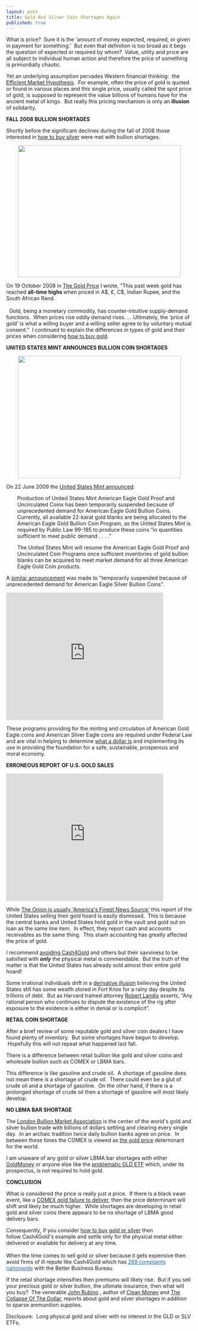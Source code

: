 ```yaml
---
layout: post
title: Gold And Silver Coin Shortages Again
published: true
---
```

<p>What is price?  Sure it is the 'amount of money expected, required, or given in payment for something.'  But even that definition is too broad as it begs the question of expected or required by whom?  Value, utility and price are all subject to individual human action and therefore the price of something is primordially chaotic.</p>
<p>Yet an underlying assumption pervades Western financial thinking:  the <a title="efficient market hypothesis" href="http://en.wikipedia.org/wiki/Efficient_market_hypothesis" target="_blank">Efficient Market Hypothesis</a>.  For example, often the price of gold is quoted or found in various places and this single price, usually called the spot price of gold, is supposed to represent the value billions of humans have for the ancient metal of kings.  But really this pricing mechanism is only an <strong>illusion</strong> of solidarity.</p>
<p><strong>FALL 2008 BULLION SHORTAGES</strong></p>
<p>Shortly before the significant declines during the fall of 2008 those interested in <a title="how to buy silver" href="http://www.how-to-buy-silver-safely.com/" target="_blank">how to buy silver</a> were met with bullion shortages.</p>
<p style="text-align: center;"><a title="prepare for hyperinflation" href="http://www.runtogold.com/2008/10/glenn-beck-discusses-hyperinflation/" target="_blank"><img class="aligncenter" title="apmex gold and silver shortages" src="{{ site.baseurl }}/images/ApmexOct19.png" alt="" width="440" height="356" /></a></p>
<p>On 19 October 2008 in <a title="gold price" href="http://www.runtogold.com/2008/10/the-gold-price/" target="_blank">The Gold Price</a> I wrote, "This past week gold has reached <strong>all-time highs </strong>when priced in A$, £, C$, Indian Rupee, and the South African Rand.<br/><br/>  Gold, being a monetary commodity, has counter-intuitive supply-demand functions.  When prices rise oddly demand rises. ... Ultimately, the ‘price of gold’ is what a willing buyer and a willing seller agree to by voluntary mutual consent."  I continued to explain the differences in types of gold and their prices when considering <a title="how to buy gold" href="http://www.how-to-buy-gold-safely.com/" target="_blank">how to buy gold</a>.</p>
<p><strong>UNITED STATES MINT ANNOUNCES BULLION COIN SHORTAGES</strong></p>
<p style="text-align: center;"><a title="gold and silver your country is broke" href="http://www.runtogold.com/2008/10/gold-privacy-and-constitutional-rights/" target="_blank"><img class="aligncenter" title="Gold and silver because country is broke" src="{{ site.baseurl }}/images/Gold-Silver-Bailout-Country.jpg" alt="" width="440" height="330" /></a></p>
<p>On 22 June 2009 the <a title="united states mint suspends gold coin production" href="http://catalog.usmint.gov/webapp/wcs/stores/servlet/CategoryDisplay?catalogId=10001&amp;storeId=10001&amp;categoryId=13238&amp;langId=-1&amp;parent_category_rn=10191&amp;top_category=10191" target="_blank">United States Mint announced</a>:</p>
<p style="padding-left: 30px;">Production of United States Mint American Eagle Gold Proof and Uncirculated Coins has been temporarily suspended because of unprecedented demand for American Eagle Gold Bullion Coins. Currently, all available 22-karat gold blanks are being allocated to the American Eagle Gold Bullion Coin Program, as the United States Mint is required by Public Law 99-185 to produce these coins “in quantities sufficient to meet public demand . . . .”</p>
<p style="padding-left: 30px;">The United States Mint will resume the American Eagle Gold Proof and Uncirculated Coin Programs once sufficient inventories of gold bullion blanks can be acquired to meet market demand for all three American Eagle Gold Coin products.</p>
<p>A <a title="united states mint suspends silver coin production" href="http://catalog.usmint.gov/webapp/wcs/stores/servlet/CategoryDisplay?catalogId=10001&amp;storeId=10001&amp;categoryId=13738&amp;langId=-1&amp;parent_category_rn=10191&amp;top_category=10191" target="_blank">similar announcement</a> was made to "temporarily suspended because of unprecedented demand for American Eagle Silver Bullion Coins".</p>
<p><object classid="clsid:d27cdb6e-ae6d-11cf-96b8-444553540000" width="425" height="344" codebase="http://download.macromedia.com/pub/shockwave/cabs/flash/swflash.cab#version=6,0,40,0"><param name="allowFullScreen" value="true" /><param name="allowscriptaccess" value="always" /><param name="src" value="http://www.youtube.com/v/C9zxIyO39LU&amp;hl=en&amp;fs=1&amp;" /><param name="allowfullscreen" value="true" /><embed type="application/x-shockwave-flash" width="425" height="344" src="http://www.youtube.com/v/C9zxIyO39LU&amp;hl=en&amp;fs=1&amp;" allowscriptaccess="always" allowfullscreen="true"></embed></object></p>
<p>These programs providing for the minting and circulation of American Gold Eagle coins and American Silver Eagle coins are required under Federal Law and are vital in helping to determine <a title="what is a dollar" href="http://www.runtogold.com/2009/05/define-the-dollar-or-else/" target="_blank">what a dollar is</a> and implementing its use in providing the foundation for a safe, sustainable, prosperous and moral economy.</p>
<p><strong>ERRONEOUS REPORT OF U.S. GOLD SALES</strong></p>
<p><object classid="clsid:d27cdb6e-ae6d-11cf-96b8-444553540000" width="425" height="344" codebase="http://download.macromedia.com/pub/shockwave/cabs/flash/swflash.cab#version=6,0,40,0"><param name="allowFullScreen" value="true" /><param name="allowScriptAccess" value="always" /><param name="src" value="http://www.youtube.com/v/6JPcimrnXGA&amp;color1=0x5d1719&amp;color2=0xcd311b&amp;hl=en&amp;feature=player_embedded&amp;fs=1" /><param name="allowfullscreen" value="true" /><embed type="application/x-shockwave-flash" width="425" height="344" src="http://www.youtube.com/v/6JPcimrnXGA&amp;color1=0x5d1719&amp;color2=0xcd311b&amp;hl=en&amp;feature=player_embedded&amp;fs=1" allowscriptaccess="always" allowfullscreen="true"></embed></object></p>
<p>While <a title="onion us sells gold hoard" href="http://www.theonion.com/content/video/us_to_trade_gold_reserves_for" target="_blank">The Onion is usually 'America's Finest News Source'</a> this report of the United States selling their gold hoard is easily dismissed.  This is because the central banks and United States hold gold in the vault and gold out on loan as the same line item.  In effect, they report cash and accounts receivables as the same thing.  This sham accounting has greatly affected the price of gold.</p>
<p>I recommend <a title="cash4gold" href="http://www.runtogold.com/2009/02/cash4gold-superbowl-ad/" target="_blank">avoiding Cash4Gold</a> and others but their savviness to be satisfied with <strong><em>only</em></strong> the physical metal is commendable.  But the truth of the matter is that the United States has already sold almost their entire gold hoard!</p>
<p>Some irrational individuals drift in a <a title="derivative illusion" href="http://www.runtogold.com/2008/10/derivative-illusion/" target="_blank">derivative illusion</a> believing the United States still has some wealth stored in Fort Knox for a rainy day despite its trillions of debt.  But as Harvard trained attorney <a title="robert landis" href="http://www.runtogold.com/2005/08/robert-landis-at-goldrush-21-with-gata/" target="_blank">Robert Landis</a> asserts, “Any rational person who continues to dispute the existence of the rig after exposure to the evidence is either in denial or is complicit”.</p>
<p><strong>RETAIL COIN SHORTAGE</strong></p>
<p>After a brief review of some reputable gold and silver coin dealers I have found plenty of inventory.  But some shortages have begun to develop.  Hopefully this will not repeat what happened last fall.</p>
<p>There is a difference between retail bullion like gold and silver coins and wholesale bullion such as COMEX or LBMA bars.</p>
<p>This difference is like gasoline and crude oil.  A shortage of gasoline does not mean there is a shortage of crude oil.  There could even be a glut of crude oil and a shortage of gasoline.  On the other hand, if there is a prolonged shortage of crude oil then a shortage of gasoline will most likely develop.</p>
<p><strong>NO LBMA BAR SHORTAGE</strong></p>
<p>The <a title="london bullion market association" href="http://www.lbma.org.uk/" target="_blank">London Bullion Market Association</a> is the center of the world's gold and silver bullion trade with billions of dollars settling and clearing every single day.  In an archaic tradition twice daily bullion banks agree on price.  In between these times the COMEX is viewed as <a title="gold price" href="http://www.runtogold.com/2008/10/the-gold-price/" target="_blank">the gold price</a> determinant for the world.</p>
<p>I am unaware of any gold or silver LBMA bar shortages with either <a title="goldmoney how to buy gold or silver" href="http://www.runtogold.com/goldmoney/" target="_blank">GoldMoney</a> or anyone else like the <a title="gld etf" href="http://www.runtogold.com/2008/12/a-problem-with-gld-and-slv-etfs/" target="_blank">problematic GLD ETF</a> which, under its prospectus, is not required to hold gold.</p>
<p><strong>CONCLUSION</strong></p>
<p>What is considered <em>the</em> price is really just <em>a</em> price.  If there is a black swan event, like a <a title="comex gold failure to deliver" href="http://www.runtogold.com/2009/06/potential-comex-gold-fail/" target="_blank">COMEX gold failure to deliver</a>, then the price determinant will shift and likely be much higher.  While shortages are developing in retail gold and silver coins there appears to be no shortage of LBMA good delivery bars.</p>
<p>Consequently, if you consider <a title="how to buy gold or silver" href="http://www.runtogold.com/how-to-buy-gold-or-silver/" target="_blank">how to buy gold or silver</a> then follow Cash4Gold's example and settle only for the physical metal either delivered or available for delivery at any time.  <br/><br/>When the time comes to sell gold or silver because it gets expensive then avoid firms of ill repute like Cash4Gold which has <a style="color: #2361a1; text-decoration: underline; padding: 0px; margin: 0px;" href="http://www.seflorida.bbb.org/BusinessReport.aspx?CompanyID=16000679" target="_blank">269 complaints nationwide</a> with the Better Business Bureau.</p>
<p>If the retail shortage intensifies then premiums will likely rise.  But if you sell your precious gold or silver bullion, the ultimate insurance, then what will you buy?  The venerable <a title="john rubino dollarcollapse" href="http://www.dollarcollapse.com/iNP/view.asp?ID=99" target="_blank">John Rubino</a> , author of <a title="Clean money" href="https://www.amazon.com/dp/0470283564?tag=run07-20&amp;camp=0&amp;creative=0&amp;linkCode=as4&amp;creativeASIN=0470283564&amp;adid=0QVD6XX79N9DVJQFMMYW&amp;" target="_blank">Clean Money</a> and <a title="collapse of the dollar " href="https://www.amazon.com/dp/0385512244?tag=run07-20&amp;camp=0&amp;creative=0&amp;linkCode=as4&amp;creativeASIN=0385512244&amp;adid=0DB30EDF42Y96DZVBNZG&amp;" target="_blank">The Collapse Of The Dollar</a>, reports about gold and silver shortages in addition to sparse ammunition supplies.</p>
<p>Disclosure:  Long physical gold and silver with no interest in the GLD or SLV ETFs.</p>
